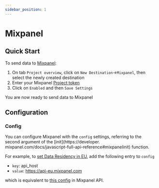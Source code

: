 ```yaml
---
sidebar_position: 1
---
```


# Mixpanel

## Quick Start

To send data to [Mixpanel](https://mixpanel.com):

1. On tab `Project overview`, click on `New Destination`->`Mixpanel`, then select the newly created destination
2. Enter your Mixpanel [Project token](https://help.mixpanel.com/hc/en-us/articles/115004502806-Find-Project-Token-)
3. Click on `Enabled` and then `Save Settings`

You are now ready to send data to Mixpanel

## Configuration

### Config

You can configure Mixpanel with the `config` settings, referring to the second argument of the [init](https://developer.
mixpanel.com/docs/javascript-full-api-reference#mixpanelinit) function.

For example, to [set Data Residency in EU](https://help.mixpanel.com/hc/en-us/articles/360039135652-Data-Residency-in-EU), add the following entry to `config`
* `key`: api_host
* `value`: https://api-eu.mixpanel.com

which is equivalent to [this config](https://developer.mixpanel.com/docs/javascript#eu-data-residency) in Mixpanel API.
